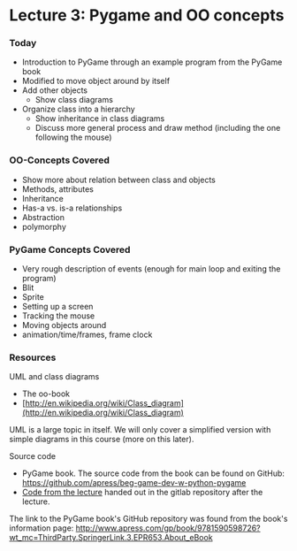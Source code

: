 Lecture 3: Pygame and OO concepts
=======================

### Today 
- Introduction to PyGame through an example program from the PyGame book
- Modified to move object around by itself
- Add other objects
  - Show class diagrams
- Organize class into a hierarchy
  - Show inheritance in class diagrams
  - Discuss more general process and draw method (including the one following the mouse)


### OO-Concepts Covered
- Show more about relation between class and objects 
- Methods, attributes
- Inheritance
- Has-a vs. is-a relationships
- Abstraction
- polymorphy

### PyGame Concepts Covered

- Very rough description of events (enough for main loop and exiting the program)
- Blit
- Sprite
- Setting up a screen
- Tracking the mouse
- Moving objects around
- animation/time/frames, frame clock
 
### Resources

UML and class diagrams
- The oo-book
- [http://en.wikipedia.org/wiki/Class_diagram](http://en.wikipedia.org/wiki/Class_diagram)

UML is a large topic in itself. We will only cover a simplified version with simple diagrams in this course (more on this later).

Source code
- PyGame book. The source code from the book can be found on GitHub: https://github.com/apress/beg-game-dev-w-python-pygame
- [Code from the lecture](03-code) handed out in the gitlab repository after the lecture. 

The link to the PyGame book's GitHub repository was found from the book's information page: 
http://www.apress.com/gp/book/9781590598726?wt_mc=ThirdParty.SpringerLink.3.EPR653.About_eBook
